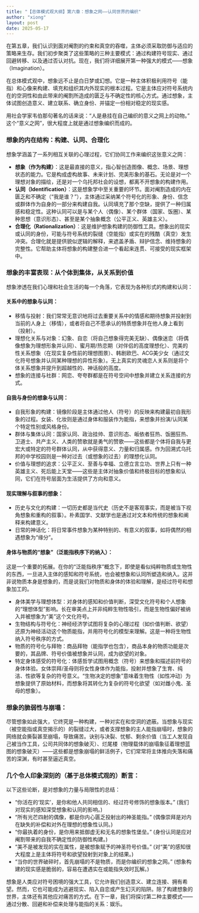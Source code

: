 ```yaml
---
title: "【总体模式观大纲】第六章：想象之网——认同世界的编织"
author: "xiong"
layout: post
date: 2025-05-17
---
```


在第五章，我们认识到面对阉割的约束和真空的吞噬，主体必须采取防御与适应的策略来生存。我们初步聚类了这些策略的三种主要模式：通过构建符号现实、通过回避转移、以及通过否认对抗。现在，我们将详细展开第一种强大的模式——想象（Imagination）。

在总体模式观中，想象远不止是白日梦或幻想。它是一种主体积极利用符号（能指）和心像来构建、填充和组织其内外现实的根本过程。它是主体应对符号系统内在的空洞性和由此带来的阉割所造成的匮乏与不确定性的核心方式。通过想象，主体试图创造意义、建立联系、确立身份、并锚定一份相对稳定的现实感。

用社会学家韦伯那句著名的话来说：“人是悬挂在自己编织的意义之网上的动物。” 这个“意义之网”，很大程度上就是通过想象编织而成的。

### 想象的内在结构：构建、认同、合理化
想象学涵盖了一系列相互关联的心理过程，它们协同工作来编织这张意义之网：
- **想象（作为构建）**：这是最直接的意义，指心智创造图像、概念、场景、理想状态的能力。它是构成虚构故事、未来计划、完美形象的基石。无论是对一个理想对象的描绘，还是对一个乌托邦社会的设想，都离不开想象的构建作用。
- **认同（Identification）**：这是想象学中至关重要的环节。面对阉割造成的内在匮乏和不确定（“我是谁？”），主体通过采纳某个符号化的形象、身份、信念或群体作为自身的一部分来构建自我。认同填充了那个空缺，提供了一种归属感和稳定性。这种认同可以是与某个人（偶像）、某个群体（国家、饭圈）、某种思想（意识形态）、甚至是某个抽象概念（公平正义、英雄主义）。
- **合理化（Rationalization）**：这是维护想象构建的防御性工具。想象出的现实或认同的身份，可能与符号系统的裂缝（空能指）或实在的残酷（真空）发生冲突。合理化就是提供貌似逻辑的解释，来遮盖矛盾、辩护信念、维持想象的完整性。它帮助主体将想象的构建整合进一个看起来连贯、可接受的现实框架中。

### 想象的丰富表现：从个体到集体，从关系到价值
想象渗透在我们心理和社会生活的每一个角落，它表现为各种形式的构建和认同：
#### **关系中的想象与认同**：
- 移情与投射：我们常常无意识地将过去重要关系中的情感和期待想象并投射到当前的人身上（移情），或者将自己不愿承认的特质想象并在他人身上看到（投射）。
- 理想化关系与对象：幻象、自恋（将自己想象得完美无缺）、偶像迷恋（将偶像想象为理想形象并认同）、蜜月期/热恋期（对伴侣的高度理想化）、完美的性关系想象（在现实复杂性前的理想图景）、韩剧欧巴、ACG美少女（通过文化符号想象并认同某种理想的异性形象）。无上真实的灵魂恋人关系则是将个体关系想象并提升到超越性的、神话般的高度。
- 想象的连接与社群：网恋、夸夸群都是在符号空间中想象并建立关系连接的方式。

#### **自我与身份的想象与认同**：
- 自我形象的构建：镜像阶段是主体通过他人（符号）的反映来构建最初自我形象的过程。女装、化妆则是通过身体和服装作为能指，来想象并扮演/认同某个特定性别或风格身份。
- 群体与集体认同：国家认同、政治挂帅、意识形态、皈依者狂热、饭圈狂热、卫道士、共产主义、人类的赞歌就是勇气的赞歌——这些都是个体将自我与更宏大或特定的符号群体认同，从中获得意义、力量和归属感。作为回溯式乌托邦的中学校园则是一种对过去（或想象的过去）的理想化认同。
- 价值与理想的追求：公平正义、至善与幸福、立德立言立功、世界上只有一种英雄主义、死后能上天堂——这些是主体对抽象价值和终极目标的想象和认同，它们在符号层面为生活提供了方向和意义。

#### **现实理解与叙事的想象**：
- 历史与文化的构建：一切历史都是当代史（历史不是客观事实，而是被当下视角想象和重构的叙事）。朴素国学、文献学也是通过对文本和传统的想象和阐释来构建意义。
- 日常的神话化：将日常事件想象为某种特别的、有意义的叙事，如将偶然的相遇想象为“缘分”。

#### **身体与物质的“想象”（泛能指秩序下的纳入）**：
这是一个重要的拓展。在你的“泛能指秩序”概念下，即使是看似纯粹物质或生物性的东西，一旦进入主体的感知和符号系统，也会被想象和认同所塑造和纳入。这并非说物质本身是想象的，而是说我们对物质和身体的体验和理解，是经过符号和想象加工的。
- 身体美学与理想体型：对身体的感知和价值判断，深受文化符号和个人想象的“理想体型”影响。长在审美点上并非纯粹生物性吸引，而是生物性偏好被纳入并被想象为“美”这个文化符号。
- 生物结构与符号化：神经经济学试图将复杂的心理过程（如价值判断、欲望）还原为神经活动这个物质能指，并用符号化的模型来理解。这是一种将生物性纳入符号秩序的方式。
- 物质的符号化与拜物：商品拜物（能指学也包含），商品本身的物质功能是次要的，其品牌、符号价值被想象并认同，成为欲望的对象。
- 特定身体感受的符号化：体感哲学试图用概念（符号）来想象和描述前符号的身体体验。女体崇拜/圣母则将女性身体作为能指，投射并想象了生育、纯洁、性欲等复杂的符号意义。“生物决定的想象”意味着生物性（如性冲动）为想象提供了原始材料，而想象将其转化为复杂的符号化欲望（如对雌小鬼、圣母的想象）。

### 想象的脆弱性与崩塌：
尽管想象如此强大，它终究是一种构建，一种对实在和空洞的遮蔽。当想象与现实（被空能指或真空揭示的）的裂缝过大，或者支撑想象的主人能指崩塌时，想象的网络就会撕裂甚至崩塌，导致痛苦。诀别与决裂、忧郁、剩余价值（当工人发现自己被当作工具，公司共同体的想象破灭）、烂尾楼（物理载体的崩塌象征着理想蓝图的想象破灭）——这些都是想象崩塌的鲜活例子，它们常常将主体推向失落和痛苦的深渊，有时甚至逼近真空。

### 几个令人印象深刻的（基于总体模式观的）断言：
以下这些论断，是对想象的力量与局限性的总结：
- “你活在的‘现实’，是你和他人共同相信的、经过符号修饰的想象版本。” (我们对现实的感知深受想象和认同的影响。)
- “所有光芒四射的偶像，都是你内心匮乏投射出的神圣能指。” (偶像崇拜是对内在缺失的补偿和对外在理想的想象性认同。)
- “你最执着的身份，是你用来抵御虚无和无名的想象性堡垒。” (身份认同是应对阉割带来的自我不确定性的防御性构建。)
- “美不是被发现的实在属性，是被想象赋予的神圣符号价值。” (对“美”的感知很大程度上是主体将符号和欲望投射到对象上的结果。)
- “当你的世界破碎时，首先崩塌的不是物质，而是你编织的想象之网。” (想象构建的现实感是脆弱的，容易在遭遇实在或能指失效时瓦解。)

想象是人类应对符号困境的强大工具，它允许我们创造意义、建立连接、拥有希望。然而，它也可能成为逃避现实、陷入自恋或产生幻灭的陷阱。除了构建想象的世界，主体还有其他应对痛苦的方式。在下一章，我们将探讨第二种主要模式——通过分散、回避和补偿来处理与能指的关系：娱乐。